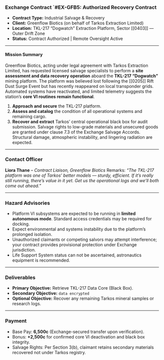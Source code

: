 ### **Exchange Contract `#EX-GFB5: Authorized Recovery Contract**
* **Contract Type:** Industrial Salvage & Recovery
* **Client:** Greenflow Biotics (on behalf of Tarkos Extraction Limited)
* **Location:** TKL-217 “Dogwatch” Extraction Platform, Sector [[0403]] — Outer Drift Zone
* **Status:** Contract Authorized | Remote Oversight Active
---
#### **Mission Summary**
Greenflow Biotics, acting under legal agreement with Tarkos Extraction Limited, has requested licensed salvage specialists to perform a **site assessment and data recovery operation** aboard the **TKL-217 “Dogwatch”** mining platform. The platform was believed lost following the [[0205]] Rift Dust Surge Event but has recently reappeared on local transponder grids. Automated systems have reactivated, and limited telemetry suggests the station’s **core VI routines remain functional**.
1. **Approach and secure** the TKL-217 platform.
2. **Assess and catalog** the condition of all operational systems and remaining cargo.
3. **Recover and extract** Tarkos’ central operational black box for audit submission.
Salvage rights to low-grade materials and unsecured goods are granted under clause 7.3 of the Exchange Salvage Accords. 
Structural damage, atmospheric instability, and lingering radiation are expected.

---
### **Contact Officer**
**Liora Thane** – _Contract Liaison, Greenflow Biotics_
Remarks: _“The TKL-217 platform was one of Tarkos’ better models — sturdy, efficient. If it’s really still running, there’s value in it yet. Get us the operational logs and we’ll both come out ahead.”_

---
### **Hazard Advisories**
- Platform VI subsystems are expected to be running in **limited autonomous mode**. Standard access credentials may be required for docking.
- Expect environmental and systems instability due to the platform’s prolonged isolation.
- Unauthorized claimants or competing salvors may attempt interference; your contract provides provisional protection under Exchange jurisdiction.
- Life Support System status can not be ascertained, astronautics equipment is recommended.

---
### **Deliverables**
- **Primary Objective:** Retrieve TKL-217 Data Core (Black Box).
- **Secondary Objective:** `data encrypted`
- **Optional Objective:** Recover any remaining Tarkos mineral samples or research logs.

---
### **Payment**
- Base Pay: **6,500c** (Exchange-secured transfer upon verification). 
- Bonus: **+2,500c** for confirmed core VI deactivation and black box integrity.
- Salvage Rights: Per Section 3(b), claimant retains secondary materials recovered not under Tarkos registry.